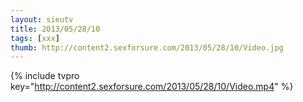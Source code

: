 ```yaml
--- 
layout: sieutv
title: 2013/05/28/10
tags: [xxx]
thumb: http://content2.sexforsure.com/2013/05/28/10/Video.jpg
---
```

{% include tvpro key="http://content2.sexforsure.com/2013/05/28/10/Video.mp4" %} 

